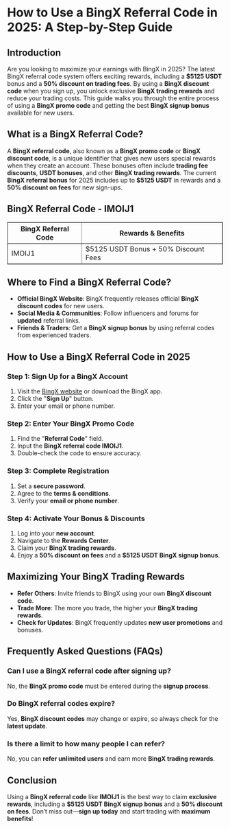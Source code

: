 <h1>How to Use a BingX Referral Code in 2025: A Step-by-Step Guide</h1>
<h2>Introduction</h2>
<p>Are you looking to maximize your earnings with BingX in 2025? The latest BingX referral code system offers exciting rewards, including a <strong>$5125 USDT</strong> bonus and a <strong>50% discount on trading fees</strong>. By using a <strong>BingX discount code</strong> when you sign up, you unlock exclusive <strong>BingX trading rewards</strong> and reduce your trading costs. This guide walks you through the entire process of using a <strong>BingX promo code</strong> and getting the best <strong>BingX signup bonus</strong> available for new users.</p>

<h2>What is a BingX Referral Code?</h2>
<p>A <strong>BingX referral code</strong>, also known as a <strong>BingX promo code</strong> or <strong>BingX discount code</strong>, is a unique identifier that gives new users special rewards when they create an account. These bonuses often include <strong>trading fee discounts</strong>, <strong>USDT bonuses</strong>, and other <strong>BingX trading rewards</strong>. The current <strong>BingX referral bonus</strong> for 2025 includes up to <strong>$5125 USDT</strong> in rewards and a <strong>50% discount on fees</strong> for new sign-ups.</p>

<h2>BingX Referral Code - IMOIJ1</h2>
<table border="1">
    <tr>
        <th>BingX Referral Code</th>
        <th>Rewards & Benefits</th>
    </tr>
    <tr>
        <td>IMOIJ1</td>
        <td>$5125 USDT Bonus + 50% Discount Fees</td>
    </tr>
</table>

<h2>Where to Find a BingX Referral Code?</h2>
<ul>
    <li><strong>Official BingX Website</strong>: BingX frequently releases official <strong>BingX discount codes</strong> for new users.</li>
    <li><strong>Social Media & Communities</strong>: Follow influencers and forums for <strong>updated</strong> referral links.</li>
    <li><strong>Friends & Traders</strong>: Get a <strong>BingX signup bonus</strong> by using referral codes from experienced traders.</li>
</ul>

<h2>How to Use a BingX Referral Code in 2025</h2>
<h3>Step 1: Sign Up for a BingX Account</h3>
<ol>
    <li>Visit the <a href="https://bingx.com/invite/IMOIJ1">BingX website</a> or download the BingX app.</li>
    <li>Click the "<strong>Sign Up</strong>" button.</li>
    <li>Enter your email or phone number.</li>
</ol>

<h3>Step 2: Enter Your BingX Promo Code</h3>
<ol>
    <li>Find the "<strong>Referral Code</strong>" field.</li>
    <li>Input the <strong>BingX referral code IMOIJ1</strong>.</li>
    <li>Double-check the code to ensure accuracy.</li>
</ol>

<h3>Step 3: Complete Registration</h3>
<ol>
    <li>Set a <strong>secure password</strong>.</li>
    <li>Agree to the <strong>terms & conditions</strong>.</li>
    <li>Verify your <strong>email or phone number</strong>.</li>
</ol>

<h3>Step 4: Activate Your Bonus & Discounts</h3>
<ol>
    <li>Log into your <strong>new account</strong>.</li>
    <li>Navigate to the <strong>Rewards Center</strong>.</li>
    <li>Claim your <strong>BingX trading rewards</strong>.</li>
    <li>Enjoy a <strong>50% discount on fees</strong> and a <strong>$5125 USDT BingX signup bonus</strong>.</li>
</ol>

<h2>Maximizing Your BingX Trading Rewards</h2>
<ul>
    <li><strong>Refer Others</strong>: Invite friends to BingX using your own <strong>BingX discount code</strong>.</li>
    <li><strong>Trade More</strong>: The more you trade, the higher your <strong>BingX trading rewards</strong>.</li>
    <li><strong>Check for Updates</strong>: BingX frequently updates <strong>new user promotions</strong> and bonuses.</li>
</ul>

<h2>Frequently Asked Questions (FAQs)</h2>
<h3>Can I use a BingX referral code after signing up?</h3>
<p>No, the <strong>BingX promo code</strong> must be entered during the <strong>signup process</strong>.</p>

<h3>Do BingX referral codes expire?</h3>
<p>Yes, <strong>BingX discount codes</strong> may change or expire, so always check for the <strong>latest update</strong>.</p>

<h3>Is there a limit to how many people I can refer?</h3>
<p>No, you can <strong>refer unlimited users</strong> and earn more <strong>BingX trading rewards</strong>.</p>

<h2>Conclusion</h2>
<p>Using a <strong>BingX referral code</strong> like <strong>IMOIJ1</strong> is the best way to claim <strong>exclusive rewards</strong>, including a <strong>$5125 USDT BingX signup bonus</strong> and a <strong>50% discount on fees</strong>. Don’t miss out—<strong>sign up today</strong> and start trading with <strong>maximum benefits</strong>!</p>
